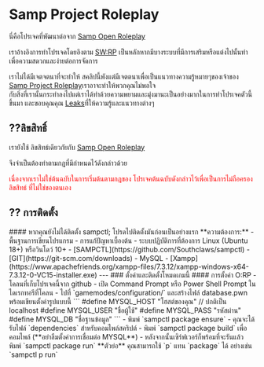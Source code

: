 <h1>Samp Project Roleplay</h1>
<p>นี่คือโปรเจคที่พัฒนาต่อจาก <a href="https://github.com/aktah/samp-open-roleplay">Samp Open Roleplay</a></p>
<p>เราอ้างอิงการทำโปรเจคโดยอิงตาม <a href="#">SW:RP</a> เป็นหลักหากมีบางระบบที่มีการเสริมหรือแต่งไปนั้นทำเพื่อความสดวกและง่ายต่อการจัดการ</p>
<p>เราไม่ได้มีเจตจตนาที่จะทำให้ สคลิปนี้พังแต่มีเจตตนาเพื่อเป็นแนวทางความรู้หมายๆของเจ้าของ <a href="#">Samp Project Roleplay</a>เราอาจะทำให้พวกคุณไม่พอใจ<br> กับสิ่งที่เรานั้นกระทำลงไปแต่เราได้ทำด้วยความพยามและมุ่งมานะเป็นอย่างมากในการทำโปรเจคตัวนี้ขึ้นมา
    และขอบคุณคุณ <a href="https://github.com/aktah">Leaks</a>ที่ให้ความรู้และแนวทางต่างๆ</p>

<h2>??ลิขสิทธิ์</h2>

<p>เรายังใช้ ลิขสิทธ์เดียวกัยกับ <a href="https://github.com/aktah/samp-open-roleplay">Samp Open Roleplay</a></p>
<p>จึงจำเป็นต้องทำตามกฏที่มีกำหนดไว้ดังกล่าวด้วย</p>
<p style="color: red;">เนื่องจากเราไม่ใช่ต้นฉบับในการเริ่มต้นตามกฎของ โปรเจคต้นฉบับดังกล่าวไว้เพื่อเป็นการไม่ถือครอง ลิขสิทธ์ ที่ไม่ใช่ของตนเอง</p>

<h2>?? การติดตั้ง</h2>
#### หากคุณยังไม่ได้ติดตั้ง sampctl; โปรดไปติดตั้งมันก่อนเป็นอย่างแรก **ความต้องการ:** - พื้นฐานการเขียนโปรแกรม - การแก้ปัญหาเบื้องต้น - ระบบปฏิบัติการที่ต้องการ Linux (Ubuntu 18+) หรือวินโดว์ 10+ - [SAMPCTL](https://github.com/Southclaws/sampctl) - [GIT](https://git-scm.com/downloads)
- MySQL - [Xampp](https://www.apachefriends.org/xampp-files/7.3.12/xampp-windows-x64-7.3.12-0-VC15-installer.exe) --- ### ตั้งค่าและติดตั้งโหมดเกมนี้ #### การตั้งค่า O:RP - โคลนที่เก็บโปรเจคนี้จาก github - เปิด Command Prompt หรือ Power Shell Prompt ในไดเรกทอรีที่โคลน
- ไปที่ `gamemodes/configuration/` และสร้างไฟล์ database.pwn พร้อมเขียนตั้งค่ารูปแบบนี้ ``` #define MYSQL_HOST "โฮสต์ของคุณ" // ปกติเป็น localhost #define MYSQL_USER "ชื่อผู้ใช้" #define MYSQL_PASS "รหัสผ่าน" #define MYSQL_DB "ชื่อฐานข้อมูล" ``` - พิมพ์
`sampctl package ensure` - คุณจะได้รับไฟล์ `dependencies` สำหรับคอมไพล์สคริปต์ - พิมพ์ `sampctl package build` เพื่อคอมไพล์ (**อย่าลืมตั้งค่าการเชื่อมต่อ MYSQL**) - หลังจากนั้นเซิร์ฟเวอร์ก็พร้อมที่จะรันแล้ว พิมพ์ `sampctl package run` **ตัวย่อ** คุณสามารถใช้
`p` แทน `package` ได้ อย่างเช่น `sampctl p run`
